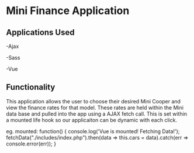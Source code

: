 # Mini Finance Application 

## Applications Used

-Ajax 

-Sass 

-Vue

## Functionality

This application allows the user to choose their desired Mini Cooper and view the finance rates for that model. These rates are held within the Mini data base and pulled into the app using a AJAX fetch call. This is set within a mounted life hook so our applicaiton can be dynamic with each click.

eg.
        mounted: function() {
		console.log('Vue is mounted! Fetching Data!');
fetchData("./includes/index.php").then(data => this.cars = data).catch(err => console.error(err));
}

